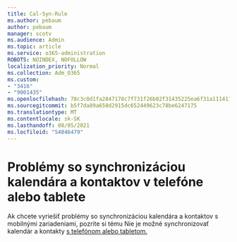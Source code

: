 ```yaml
---
title: Cal-Syn-Rule
ms.author: pebaum
author: pebaum
manager: scotv
ms.audience: Admin
ms.topic: article
ms.service: o365-administration
ROBOTS: NOINDEX, NOFOLLOW
localization_priority: Normal
ms.collection: Adm_O365
ms.custom:
- "3416"
- "9001435"
ms.openlocfilehash: 78c3c0d1fa2847178c7f731f26b02f31435225ea6f31a11141197294a283fd0b
ms.sourcegitcommit: b5f7da89a650d2915dc652449623c78be6247175
ms.translationtype: MT
ms.contentlocale: sk-SK
ms.lasthandoff: 08/05/2021
ms.locfileid: "54046479"
---
```

# <a name="problems-syncing-calendar-and-contacts-on-phone-or-tablet"></a>Problémy so synchronizáciou kalendára a kontaktov v telefóne alebo tablete

Ak chcete vyriešiť problémy so synchronizáciou kalendára a kontaktov s mobilnými zariadeniami, pozrite si tému Nie je možné synchronizovať kalendár a kontakty [s telefónom alebo tabletom.](https://support.office.com/article/can-t-sync-calendar-and-contacts-with-my-phone-or-tablet-8479d764-b9f5-4fff-ba88-edd7c265df9f)